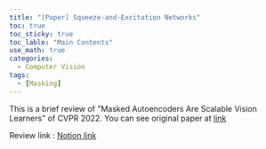 ```yaml
---
title: "[Paper] Squeeze-and-Excitation Networks"
toc: true
toc_sticky: true
toc_lable: "Main Contents"
use_math: true
categories:
  - Computer Vision
tags:
  - [Masking]
---
```


This is a brief review of "Masked Autoencoders Are Scalable Vision Learners" of CVPR 2022. You can see original paper at [link](https://openaccess.thecvf.com/content/CVPR2022/html/He_Masked_Autoencoders_Are_Scalable_Vision_Learners_CVPR_2022_paper.html)

Review link : [Notion link](https://yejin109.notion.site/Masked-Autoencoders-Are-Scalable-Vision-Learners-c58abc91b3dc4d92b510104bd325b738?pvs=4)
